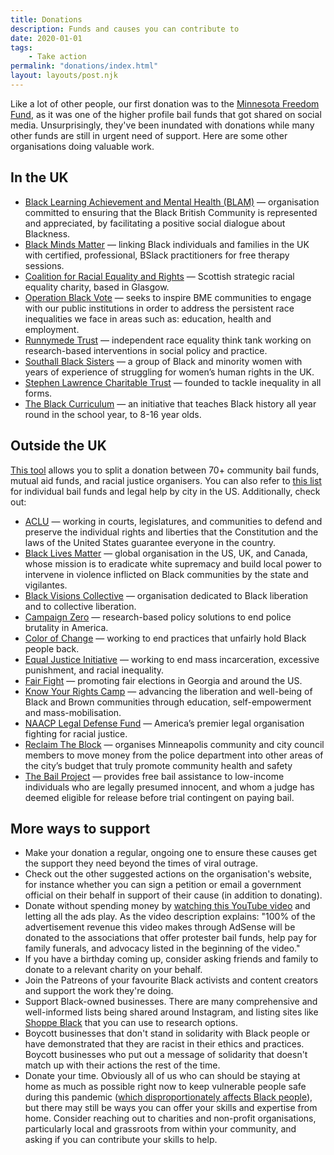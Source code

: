 ```yaml
---
title: Donations
description: Funds and causes you can contribute to
date: 2020-01-01
tags: 
    - Take action
permalink: "donations/index.html"
layout: layouts/post.njk
---
```

Like a lot of other people, our first donation was to the [Minnesota Freedom Fund](https://minnesotafreedomfund.org/), as it was one of the higher profile bail funds that got shared on social media. Unsurprisingly, they've been inundated with donations while many other funds are still in urgent need of support. Here are some other organisations doing valuable work.

## In the UK
- [Black Learning Achievement and Mental Health (BLAM)](https://blamcharity.com/) — organisation committed to ensuring that the Black British Community is represented and appreciated, by facilitating a positive social dialogue about Blackness.
- [Black Minds Matter](https://www.gofundme.com/f/black-minds-matter-uk) — linking Black individuals and families in the UK with certified, professional, BSlack practitioners for free therapy sessions.
- [Coalition for Racial Equality and Rights](https://www.crer.scot/) — Scottish strategic racial equality charity, based in Glasgow.
- [Operation Black Vote](https://www.obv.org.uk/) — seeks to inspire BME communities to engage with our public institutions in order to address the persistent race inequalities we face in areas such as: education, health and employment.  
- [Runnymede Trust](https://www.runnymedetrust.org/support-us/donations.html) — independent race equality think tank working on research-based interventions in social policy and practice.
- [Southall Black Sisters](https://southallblacksisters.org.uk/) — a group of Black and minority women with years of experience of struggling for women’s human rights in the UK. 
- [Stephen Lawrence Charitable Trust](https://www.stephenlawrence.org.uk/) — founded to tackle inequality in all forms.
- [The Black Curriculum](https://www.theblackcurriculum.com/) — an initiative that teaches Black history all year round in the school year, to 8-16 year olds. 

## Outside the UK
[This tool](https://secure.actblue.com/donate/bail_funds_george_floyd) allows you to split a donation between 70+ community bail funds, mutual aid funds, and racial justice organisers. You can also refer to [this list](https://docs.google.com/document/d/1X4-YS3vFn5CLL9QtJSU0xqmTh_h8XilXgOqGAjZISBI/mobilebasic) for individual bail funds and legal help by city in the US. Additionally, check out:

- [ACLU](https://www.aclu.org/) — working in courts, legislatures, and communities to defend and preserve the individual rights and liberties that the Constitution and the laws of the United States guarantee everyone in the country.
- [Black Lives Matter](https://blacklivesmatter.com/) — global organisation in the US, UK, and Canada, whose mission is to eradicate white supremacy and build local power to intervene in violence inflicted on Black communities by the state and vigilantes.
- [Black Visions Collective](https://www.blackvisionsmn.org/) — organisation dedicated to Black liberation and to collective liberation.
- [Campaign Zero](https://www.joincampaignzero.org/) — research-based policy solutions to end police brutality in America.
- [Color of Change](https://colorofchange.org/) — working to end practices that unfairly hold Black people back.
- [Equal Justice Initiative](https://eji.org/) — working to end mass incarceration, excessive punishment, and racial inequality.
- [Fair Fight](https://fairfight.com/about-fair-fight/) — promoting fair elections in Georgia and around the US.
- [Know Your Rights Camp](https://www.knowyourrightscamp.com/) — advancing the liberation and well-being of Black and Brown communities through education, self-empowerment and mass-mobilisation.
- [NAACP Legal Defense Fund](https://www.naacpldf.org/support/) — America’s premier legal organisation fighting for racial justice.
- [Reclaim The Block](https://www.reclaimtheblock.org/) — organises Minneapolis community and city council members to move money from the police department into other areas of the city’s budget that truly promote community health and safety
- [The Bail Project](https://bailproject.org/) — provides free bail assistance to low-income individuals who are legally presumed innocent, and whom a judge has deemed eligible for release before trial contingent on paying bail.

## More ways to support

- Make your donation a regular, ongoing one to ensure these causes get the support they need beyond the times of viral outrage.
- Check out the other suggested actions on the organisation's website, for instance whether you can sign a petition or email a government official on their behalf in support of their cause (in addition to donating).
- Donate without spending money by [watching this YouTube video](https://www.youtube.com/watch?v=bCgLa25fDHM) and letting all the ads play. As the video description explains: "100% of the advertisement revenue this video makes through AdSense will be donated to the associations that offer protester bail funds, help pay for family funerals, and advocacy listed in the beginning of the video." 
- If you have a birthday coming up, consider asking friends and family to donate to a relevant charity on your behalf.
- Join the Patreons of your favourite Black activists and content creators and support the work they're doing.
- Support Black-owned businesses. There are many comprehensive and well-informed lists being shared around Instagram, and listing sites like [Shoppe Black](https://shoppeblack.us/) that you can use to research options.
- Boycott businesses that don't stand in solidarity with Black people or have demonstrated that they are racist in their ethics and practices. Boycott businesses who put out a message of solidarity that doesn't match up with their actions the rest of the time.
- Donate your time. Obviously all of us who can should be staying at home as much as possible right now to keep vulnerable people safe during this pandemic ([which disproportionately affects Black people](https://hbr.org/2020/05/the-disproportionate-impact-of-covid-19-on-black-health-care-workers-in-the-u-s)), but there may still be ways you can offer your skills and expertise from home. Consider reaching out to charities and non-profit organisations, particularly local and grassroots from within your community, and asking if you can contribute your skills to help.